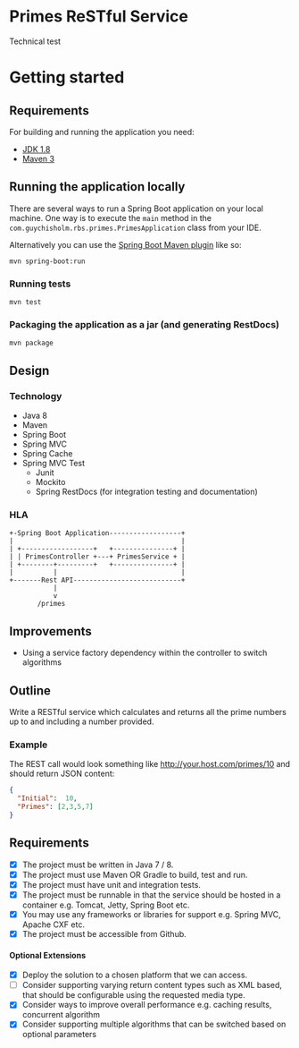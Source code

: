 # Primes ReSTful Service
Technical test

# Getting started

## Requirements

For building and running the application you need:

- [JDK 1.8](http://www.oracle.com/technetwork/java/javase/downloads/jdk8-downloads-2133151.html)
- [Maven 3](https://maven.apache.org)

## Running the application locally

There are several ways to run a Spring Boot application on your local machine. One way is to execute the `main` method in the `com.guychisholm.rbs.primes.PrimesApplication` class from your IDE.

Alternatively you can use the [Spring Boot Maven plugin](https://docs.spring.io/spring-boot/docs/current/reference/html/build-tool-plugins-maven-plugin.html) like so:

```shell
mvn spring-boot:run
```
### Running tests
```shell
mvn test
```
### Packaging the application as a jar (and generating RestDocs)
```shell
mvn package
```


## Design

### Technology
 - Java 8
 - Maven
 - Spring Boot
 - Spring MVC
 - Spring Cache
 - Spring MVC Test
   - Junit
   - Mockito
   - Spring RestDocs (for integration testing and documentation)

### HLA

    +-Spring Boot Application------------------+
    |                                          |
    | +------------------+   +---------------+ |
    | | PrimesController +---+ PrimesService + |
    | +--------+---------+   +---------------+ |
    |          |                               |
    +-------Rest API---------------------------+
               |
               v
           /primes


## Improvements
- Using a service factory dependency within the controller to switch algorithms

## Outline
Write a RESTful service which calculates and returns all the prime numbers up to and including a number provided.

### Example

The REST call would look something like http://your.host.com/primes/10 and should return JSON content:
```json
{
  "Initial":  10,
  "Primes": [2,3,5,7]
}
```
## Requirements
- [x] The project must be written in Java 7 / 8.
- [x] The project must use Maven OR Gradle to build, test and run.
- [x] The project must have unit and integration tests.
- [x] The project must be runnable in that the service should be hosted in a container e.g. Tomcat, Jetty, Spring Boot etc.
- [x] You may use any frameworks or libraries for support e.g. Spring MVC, Apache CXF etc.
- [x] The project must be accessible from Github.

#### Optional Extensions
- [x] Deploy the solution to a chosen platform that we can access.
- [ ] Consider supporting varying return content types such as XML based, that should be configurable using the requested media type.
- [x] Consider ways to improve overall performance e.g. caching results, concurrent algorithm
- [x] Consider supporting multiple algorithms that can be switched based on optional parameters
